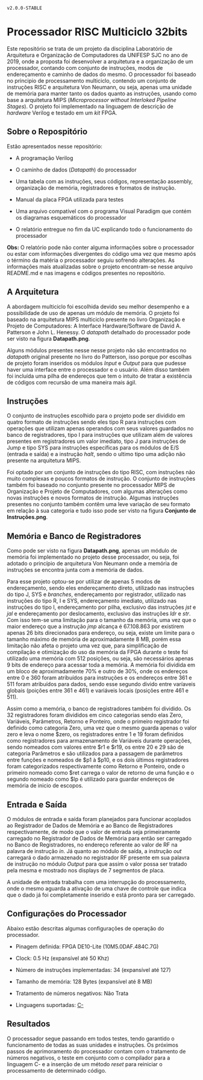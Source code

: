 `v2.0.0-STABLE`
# Processador RISC Multiciclo 32bits

Este repositório se trata de um projeto da disciplina Laboratório de Arquitetura e Organização de Computadores da UNIFESP SJC no ano de 2019, onde a proposta foi desenvolver a arquitetura e a organização de um processador, contando com conjunto de instruções, modos de endereçamento e caminho de dados do mesmo. O processador foi baseado no principio de processamento multiciclo, contendo um conjunto de instruções RISC e arquitetura Von Neumann, ou seja, apenas uma unidade de memória para manter tanto os dados quanto as instruções, usando como base a arquitetura MIPS (_Microprocessor without Interloked Pipeline Stages_). O projeto foi implementado na linguagem de descrição de _hardware_ Verilog e testado em um _kit_ FPGA.

## Sobre o Repospitório

Estão apresentados nesse repositório:
 
+ A programação Verilog
 
+ O caminho de dados (_Datapath_) do processador
 
+ Uma tabela com as instruções, seus códigos, representação assembly, organização de memória, registradores e formatos de instrução.
 
+ Manual da placa FPGA utilizada para testes
 
+ Uma arquivo compatível com o programa Visual Paradigm que contém os diagramas esquemáticos do processador
 
+ O relatório entregue no fim da UC explicando todo o funcionamento do processador

__Obs:__ O relatório pode não conter alguma informações sobre o processador ou estar com informações divergentes do código uma vez que mesmo após o término da matéria o processador seguiu sofrendo alterações. As informações mais atualizadas sobre o projeto encontram-se nesse arquivo README.md e nas imagens e códigos presentes no repositório.
 
## A Arquitetura 

 A abordagem multiciclo foi escolhida devido seu melhor desempenho e a possibilidade de uso de apenas um módulo de memória. O projeto foi baseado na arquitetura MIPS multiciclo presente no livro Organização e Projeto de Computadores: A Interface Hardware/Software de David A. Patterson e John L. Henessy. O _datapath_ detalhado do processador pode ser visto na figura __Datapath.png__.
 
Alguns módulos presentes nesse nesse projeto não são encontrados no _datapath_ original presente no livro do Patterson, isso porque por escolhas de projeto foram inseridos os módulos _Input_ e _Output_ para que pudesse haver uma interface entre o processador e o usuário. Além disso também foi incluída uma pilha de endereços que tem o intuito de tratar a existência de códigos com recursão de uma maneira mais ágil.
 
## Instruções
 
O conjunto de instruções escolhido para o projeto pode ser dividido em quatro formato de instruções sendo eles tipo R para instruções com operações que utilizam apenas operandos com seus valores guardados no banco de registradores, tipo I para instruções que utilizam além de valores presentes em registradores um valor imediato, tipo J para instruções de Jump e tipo SYS para instruções específicas para os módulos de E/S (entrada e saída) e a instrução _halt_, sendo o ultimo tipo uma adição não presente na arquitetura MIPS.

Foi optado por um conjunto de instruções do tipo RISC, com instruções não muito complexas e poucos formatos de instrução. O conjunto de instruções também foi baseado no conjunto presente no processador MIPS de Organização e Projeto de Computadores, com algumas alterações como novas instruções e novos formatos de instrução. Algumas instruções presentes no conjunto também contêm uma leve variação de seu formato em relação à sua categoria e tudo isso pode ser visto na figura __Conjunto de Instruções.png__.   

## Memória e Banco de Registradores

Como pode ser visto na figura __Datapath.png__, apenas um módulo de memória foi implementado no projeto desse processador, ou seja, foi adotado o princípio de arquitetura Von Neumann onde a memória de instruções se encontra junta com a memória de dados.

Para esse projeto optou-se por utilizar de apenas 5 modos de endereçamento, sendo eles endereçamento direto, utilizado nas instruções do tipo J, SYS e _branches_, endereçamento por registrador, utilizado nas instruções do tipo R, I e SYS, endereçamento imediato, utilizado nas instruções do tipo I, endereçamento por pilha, exclusivo das instruções _jst_ e _jal_ e endereçamento por deslocamento, exclusivo das instruções _ldr_ e _str_. Com isso tem-se uma limitação para o tamanho da memória, uma vez que o maior endereço que a instrução _jmp_ alcança é 67.108.863 por existirem apenas 26 bits direcionados para endereço, ou seja, existe um limite para o tamanho máximo de memória de aproximadamente 8 MB, porém essa limitação não afeta o projeto uma vez que, para simplificação de compilação e otimização do uso da memória da FPGA durante o teste foi utilizado uma memória com 512 posições, ou seja, são necessários apenas 9 bits de endereço para acessar toda a memória. A memória foi dividida em um bloco de aproximadamente 70\% e outro de 30\%, onde os endereços entre 0 e 360 foram atribuídos para instruções e os endereços entre 361 e 511 foram atribuídos para dados, sendo esse segundo divido entre varíaveis globais (poições entre 361 e 461) e variáveis locais (posições entre 461 e 511).

Assim como a memória, o banco de registradores também foi dividido. Os 32 registradores foram divididos em cinco categorias sendo elas Zero, Variáveis, Parâmetros, Retorno e Ponteiro, onde o primeiro registrador foi definido como categoria Zero, uma vez que o mesmo guarda apenas o valor zero e leva o nome $zero, os registradores entre 1 e 19 foram definidos como registradores para armazenamento de Variáveis durante operações, sendo nomeados com valores entre $r1 e $r19, os entre 20 e 29 são de categoria Parâmetros e são utilizados para a passagem de parâmetros entre funções e nomeados de $p1 à $p10, e os dois últimos registradores foram categorizados respectivamente como Retorno e Ponteiro, onde o primeiro nomeado como $ret carrega o valor de retorno de uma função e o segundo nomeado como $lp é utilizado para guardar endereços de memória de inicio de escopos.

## Entrada e Saída

O módulos de entrada e saída foram planejados para funcionar acoplados ao Registrador de Dados de Memória e ao Banco de Registradores respectivamente, de modo que o valor de entrada seja primeiramente carregado no Registrador de Dados de Memória para então ser carregado no Banco de Registradores, no endereço referente ao valor de RF na palavra de instrução _in_. Já quanto ao módulo de saída, a instrução _out_ carregará o dado armazenado no registrador RF presente em sua palavra de instrução no módulo _Output_ para que assim o valor possa ser tratado pela mesma e mostrado nos displays de 7 segmentos de placa.

A unidade de entrada trabalha com uma interrupção do processamento, onde o mesmo aguarda a ativação de uma chave de controle que indica que o dado já foi completamente inserido e está pronto para ser carregado.

## Configurações do Processador

Abaixo estão descritas algumas configurações de operação do processador.

+ Pinagem definida: FPGA DE10-Lite (10M5.0DAF.484C.7G)

+ Clock: 0.5 Hz (expansível até 50 Khz)

+ Número de instruções implementadas: 34 (expansível até 127)

+ Tamanho de memória: 128 Bytes (expansível até 8 MB)

+ Tratamento de números negativos: Não Trata

+ Linguagens suportadas: [C-](https://github.com/AndrewCampos/CompiladorC-)

## Resultados

O processador segue passando em todos testes, tendo garantido o funcionamento de todas as suas unidades e instruções. Os próximos passos de aprimoramento do processador contam com o tratamento de números negativos, o teste em conjunto com o compilador para a linguagem C- e a inserção de um método _reset_ para reiniciar o processamento de determinado código.



